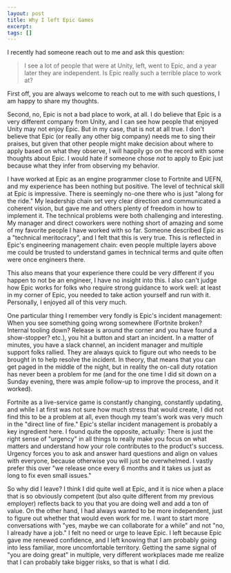 ```yaml
---
layout: post
title: Why I left Epic Games
excerpt:
tags: []
---
```


I recently had someone reach out to me and ask this question:

> I see a lot of people that were at Unity, left, went to Epic, and a year later they are independent. Is Epic really such a terrible place to work at?

First off, you are always welcome to reach out to me with such questions, I am happy to share my thoughts.

Second, no, Epic is not a bad place to work, at all. I do believe that Epic is a very different company from Unity, and I can see how people that enjoyed Unity may not enjoy Epic. But in my case, that is not at all true. I don't believe that Epic (or really any other big company) needs me to sing their praises, but given that other people might make decision about where to apply based on what they observe, I will happily go on the record with some thoughts about Epic. I would hate if someone chose _not_ to apply to Epic just because what they infer from observing my behavior.

I have worked at Epic as an engine programmer close to Fortnite and UEFN, and my experience has been nothing but positive. The level of technical skill at Epic is impressive. There is seemingly no-one there who is just "along for the ride." My leadership chain set very clear direction and communicated a coherent vision, but gave me and others plenty of freedom in how to implement it. The technical problems were both challenging and interesting. My manager and direct coworkers were nothing short of amazing and some of my favorite people I have worked with so far. Someone described Epic as a "technical meritocracy", and I felt that this is very true. This is reflected in Epic's engineering management chain: even people multiple layers above me could be trusted to understand games in technical terms and quite often were once engineers there.

This also means that your experience there could be very different if you happen to not be an engineer, I have no insight into this. I also can't judge how Epic works for folks who require strong guidance to work well: at least in my corner of Epic, you needed to take action yourself and run with it. Personally, I enjoyed all of this very much.

One particular thing I remember very fondly is Epic's incident management: When you see something going wrong somewhere (Fortnite broken? Internal tooling down? Release is around the corner and you have found a show-stopper? etc.), you hit a button and start an incident. In a matter of minutes, you have a slack channel, an incident manager and multiple support folks rallied. They are always quick to figure out who needs to be brought in to help resolve the incident. In theory, that means that you can get paged in the middle of the night, but in reality the on-call duty rotation has never been a problem for me (and for the one time I did sit down on a Sunday evening, there was ample follow-up to improve the process, and it worked).

Fortnite as a live-service game is constantly changing, constantly updating, and while I at first was not sure how much stress that would create, I did not find this to be a problem at all, even though my team's work was very much in the "direct line of fire." Epic's stellar incident management is probably a key ingredient here. I found quite the opposite, actually: There is just the right sense of "urgency" in all things to really make you focus on what matters and understand how your role contributes to the product's success. Urgency forces you to ask and answer hard questions and align on values with everyone, because otherwise you will just be overwhelmed. I vastly prefer this over "we release once every 6 months and it takes us just as long to fix even small issues."

So why did I leave? I think I did quite well at Epic, and it is nice when a place that is so obviously competent (but also quite different from my previous employer) reflects back to you that you are doing well and add a ton of value. On the other hand, I had always wanted to be more independent, just to figure out whether that would even work for me. I want to start more conversations with "yes, maybe we can collaborate for a while" and not "no, I already have a job." I felt no need or urge to leave Epic. I left because Epic gave me renewed confidence, and I left knowing that I am probably going into less familiar, more uncomfortable territory. Getting the same signal of "you are doing great" in multiple, very different workplaces made me realize that I can probably take bigger risks, so that is what I did.
